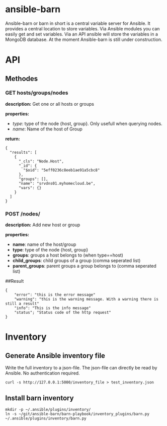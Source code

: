 # ansible-barn
Ansible-barn or barn in short is a central variable server for Ansible. It provides a central location to store variables. Via Ansible modules you can easily get and set variables. Via an API ansible will store the variables in a MongoDB database. At the moment Ansible-barn is still under construction. 

# API

## Methodes

### GET hosts/groups/nodes
**description:** Get one or all hosts or groups

**properties:**
- *type*: type of the node {host, group}. Only usefull when querying nodes. 
- *name*: Name of the host of Group

**return:**

    {
      "results": [
        {
          "_cls": "Node.Host",
          "_id": {
            "$oid": "5eff0236c8eeb1ae91a5cbc8"
          },
          "groups": [],
          "name": "srvdns01.myhomecloud.be",
          "vars": {}
        }
      ]
    }
    
### POST /nodes/
**description:** Add new host or group

**properties:**
- **name**: name of the host/group
- **type**: type of the node {host, group}
- **groups**: groups a host belongs to (when type==host)
- **child_groups**: child groups of a group (comma seperated list)
- **parent_groups**: parent groups a group belongs to (comma seperated list)



##Result

    {
        "error": "this is the error message"
        "warning": "this is the warning message. With a warning there is still a result"
        "info": "This is the info message"
        "status"; "Status code of the http request"
    }


# Inventory
## Generate Ansible inventory file

Write the full inventory to a json-file. The json-file can directly be read by Ansible. No authentication required. 

    curl -s http://127.0.0.1:5000/inventory_file > test_inventory.json


## Install barn inventory 

    mkdir -p ~/.ansible/plugins/inventory/
    ln -s ~/git/ansible-barn/barn-playbook/inventory_plugins/barn.py ~/.ansible/plugins/inventory/barn.py